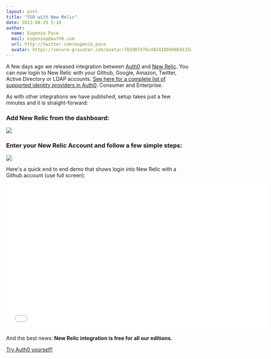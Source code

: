 ```yaml
---
layout: post
title: "SSO with New Relic"
date: 2013-08-29 5:18
author:
  name: Eugenio Pace
  mail: eugeniop@auth0.com
  url: http://twitter.com/eugenio_pace
  avatar: https://secure.gravatar.com/avatar/702d07476c482418b948b911504137a5?s=60
---
```



A few days ago we released integration between [Auth0](http://developers.auth0.com/newrelic) and [New Relic](http://newrelic.com/auth0). You can now login to New Relic with your Github, Google, Amazon, Twitter, Active Directory or LDAP accounts. [See here for a complete list of supported identity providers in Auth0](http://docs.auth0.com/identityproviders): Consumer and Enterprise.

As with other integrations we have published, setup takes just a few minutes and it is straight-forward:

### Add New Relic from the dashboard:

![](https://s3.amazonaws.com/blog.auth0.com/img/newrelic-create.png)

<!-- more -->

### Enter your New Relic Account and follow a few simple steps:

![](https://s3.amazonaws.com/blog.auth0.com/img/newrelic-tutorial.png)

Here's a quick end to end demo that shows login into New Relic with a Github account (use full screen):

<iframe width="710" height="399" src="//www.youtube.com/embed/pmMkm0Zh2o0?rel=0&vq=hd1080" frameborder="0" allowfullscreen></iframe>

And the best news: __New Relic integration is free for all our editions.__

[Try Auth0 yourself!](https://auth0.com)